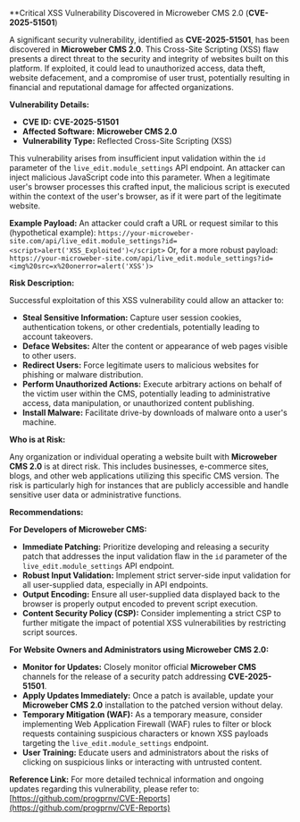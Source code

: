 **Critical XSS Vulnerability Discovered in Microweber CMS 2.0 (**CVE-2025-51501**)

A significant security vulnerability, identified as **CVE-2025-51501**, has been discovered in **Microweber CMS 2.0**. This Cross-Site Scripting (XSS) flaw presents a direct threat to the security and integrity of websites built on this platform. If exploited, it could lead to unauthorized access, data theft, website defacement, and a compromise of user trust, potentially resulting in financial and reputational damage for affected organizations.

**Vulnerability Details:**

*   **CVE ID:** **CVE-2025-51501**
*   **Affected Software:** **Microweber CMS 2.0**
*   **Vulnerability Type:** Reflected Cross-Site Scripting (XSS)

This vulnerability arises from insufficient input validation within the `id` parameter of the `live_edit.module_settings` API endpoint. An attacker can inject malicious JavaScript code into this parameter. When a legitimate user's browser processes this crafted input, the malicious script is executed within the context of the user's browser, as if it were part of the legitimate website.

**Example Payload:**
An attacker could craft a URL or request similar to this (hypothetical example):
`https://your-microweber-site.com/api/live_edit.module_settings?id=<script>alert('XSS_Exploited')</script>`
Or, for a more robust payload:
`https://your-microweber-site.com/api/live_edit.module_settings?id=<img%20src=x%20onerror=alert('XSS')>`

**Risk Description:**

Successful exploitation of this XSS vulnerability could allow an attacker to:

*   **Steal Sensitive Information:** Capture user session cookies, authentication tokens, or other credentials, potentially leading to account takeovers.
*   **Deface Websites:** Alter the content or appearance of web pages visible to other users.
*   **Redirect Users:** Force legitimate users to malicious websites for phishing or malware distribution.
*   **Perform Unauthorized Actions:** Execute arbitrary actions on behalf of the victim user within the CMS, potentially leading to administrative access, data manipulation, or unauthorized content publishing.
*   **Install Malware:** Facilitate drive-by downloads of malware onto a user's machine.

**Who is at Risk:**

Any organization or individual operating a website built with **Microweber CMS 2.0** is at direct risk. This includes businesses, e-commerce sites, blogs, and other web applications utilizing this specific CMS version. The risk is particularly high for instances that are publicly accessible and handle sensitive user data or administrative functions.

**Recommendations:**

**For Developers of Microweber CMS:**

*   **Immediate Patching:** Prioritize developing and releasing a security patch that addresses the input validation flaw in the `id` parameter of the `live_edit.module_settings` API endpoint.
*   **Robust Input Validation:** Implement strict server-side input validation for all user-supplied data, especially in API endpoints.
*   **Output Encoding:** Ensure all user-supplied data displayed back to the browser is properly output encoded to prevent script execution.
*   **Content Security Policy (CSP):** Consider implementing a strict CSP to further mitigate the impact of potential XSS vulnerabilities by restricting script sources.

**For Website Owners and Administrators using Microweber CMS 2.0:**

*   **Monitor for Updates:** Closely monitor official **Microweber CMS** channels for the release of a security patch addressing **CVE-2025-51501**.
*   **Apply Updates Immediately:** Once a patch is available, update your **Microweber CMS 2.0** installation to the patched version without delay.
*   **Temporary Mitigation (WAF):** As a temporary measure, consider implementing Web Application Firewall (WAF) rules to filter or block requests containing suspicious characters or known XSS payloads targeting the `live_edit.module_settings` endpoint.
*   **User Training:** Educate users and administrators about the risks of clicking on suspicious links or interacting with untrusted content.

**Reference Link:**
For more detailed technical information and ongoing updates regarding this vulnerability, please refer to:
[https://github.com/progprnv/CVE-Reports](https://github.com/progprnv/CVE-Reports)